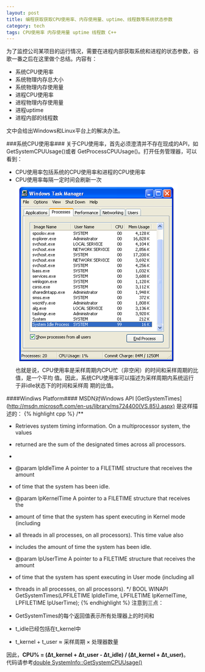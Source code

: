 ```yaml
---
layout: post
title: 编程获取获取CPU使用率、内存使用量、uptime、线程数等系统状态参数
category: tech
tags: CPU使用率 内存使用量 uptime 线程数 C++
---
```


为了监控公司某项目的运行情况，需要在进程内部获取系统和进程的状态参数，谷歌一番之后在这里做个总结。内容有：

* 系统CPU使用率  
* 系统物理内存总大小  
* 系统物理内存使用量  
* 进程CPU使用率  
* 进程物理内存使用量  
* 进程uptime  
* 进程内部的线程数

文中会给出Windows和Linux平台上的解决办法。

###系统CPU使用率###
关于CPU使用率，首先必须澄清并不存在现成的API，如GetSystemCPUUsage()或者
GetProcessCPUUsage()。打开任务管理器，可以看到：

* CPU使用率包括系统的CPU使用率和进程的CPU使用率
* CPU使用率每隔一定时间会刷新一次  
![](/image/windows-task-manager.png)  
也就是说，CPU使用率是采样周期内CPU忙（非空闲）的时间和采样周期的比值，是一个平均
值。因此，系统CPU使用率可以描述为采样周期内系统运行于非idle状态下的时间和采样周
期的比值。

####Windiws Platform####
MSDN对Windows API
[GetSystemTimes](http://msdn.microsoft.com/en-us/library/ms724400(VS.85\).aspx)
是这样描述的：
{% highlight cpp %}
/**
 * Retrieves system timing information. On a multiprocessor system, the values
 * returned are the sum of the designated times across all processors.
 *
 * @param lpIdleTime A pointer to a FILETIME structure that receives the amount
 * of time that the system has been idle.
 * @param lpKernelTime A pointer to a FILETIME structure that receives the
 * amount of time that the system has spent executing in Kernel mode (including
 * all threads in all processes, on all processors). This time value also
 * includes the amount of time the system has been idle.
 * @param lpUserTime A pointer to a FILETIME structure that receives the amount
 * of time that the system has spent executing in User mode (including all
 * threads in all processes, on all processors).
 */
BOOL WINAPI GetSystemTimes(LPFILETIME lpIdleTime, LPFILETIME lpKernelTime, LPFILETIME lpUserTime);
{% endhighlight %}
注意到三点：

* GetSystemTimes的每个返回值表示所有处理器上的时间和
* t_idle已经包括在t_kernel中
* t_kernel + t_user ≈ 采样周期 × 处理器数量

因此，**CPU% = (Δt_kernel + Δt_user - Δt_idle) / (Δt_kernel + Δt_user)**。  
代码请参考[double
SystemInfo::GetSystemCPUUsage()](https://github.com/yapianyu/system-metrics/blob/master/src/SystemInfo.cpp)
